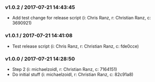 
### v1.0.2 / 2017-07-21 14:43:45

- Add test change for release script (i: Chris Ranz, r: Christian Ranz, c: 3690921)

### v1.0.1 / 2017-07-21 14:41:08

- Test release script (i: Chris Ranz, r: Christian Ranz, c: fde0cce)

### v1.0.0 / 2017-07-21 14:28:50

- Step 2 (i: michaelzoidl, r: Christian Ranz, c: 7164151)
- Do initial stuff (i: michaelzoidl, r: Christian Ranz, c: 82c91a8)
